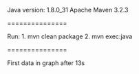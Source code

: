 Java version: 1.8.0_31
Apache Maven 3.2.3


===============

Run:
    1. mvn clean package
    2. mvn exec:java

===============

First data in graph after 13s